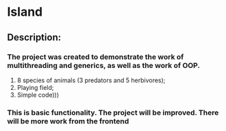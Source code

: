 # Island

## Description:
### The project was created to demonstrate the work of multithreading and generics, as well as the work of OOP.

1. 8 species of animals (3 predators and 5 herbivores);
2. Playing field;
3. Simple code)))

### This is basic functionality. The project will be improved. There will be more work from the frontend
